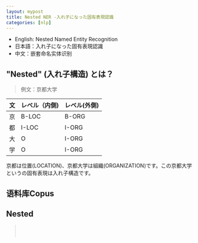 ```yaml
---
layout: mypost
title: Nested NER -入れ子になった固有表現認識
categories: [nlp]
---
```


* English: Nested Named Entity Recognition
* 日本語：入れ子になった固有表現認識
* 中文：嵌套命名实体识别

## "Nested" (入れ子構造) とは？
>例文：京都大学

文  |レベル（内側)| レベル(外側)
--|---|---
京|B-LOC |B-ORG
都|I-LOC |I-ORG
大|O  |I-ORG
学|O  |I-ORG

京都は位置(LOCATION)、京都大学は組織(ORGANIZATION)です。この京都大学というの固有表現は入れ子構造です。



## 语料库Copus



## Nested








> []()<br>
> []()<br>
